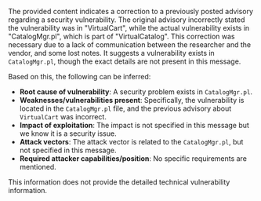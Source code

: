 The provided content indicates a correction to a previously posted advisory regarding a security vulnerability. The original advisory incorrectly stated the vulnerability was in "VirtualCart", while the actual vulnerability exists in "CatalogMgr.pl", which is part of "VirtualCatalog". This correction was necessary due to a lack of communication between the researcher and the vendor, and some lost notes. It suggests a vulnerability exists in `CatalogMgr.pl`, though the exact details are not present in this message.

Based on this, the following can be inferred:

*   **Root cause of vulnerability**: A security problem exists in `CatalogMgr.pl`.
*   **Weaknesses/vulnerabilities present**: Specifically, the vulnerability is located in the `CatalogMgr.pl` file, and the previous advisory about `VirtualCart` was incorrect.
*   **Impact of exploitation**: The impact is not specified in this message but we know it is a security issue.
*   **Attack vectors**: The attack vector is related to the `CatalogMgr.pl`, but not specified in this message.
*   **Required attacker capabilities/position**: No specific requirements are mentioned.

This information does not provide the detailed technical vulnerability information.